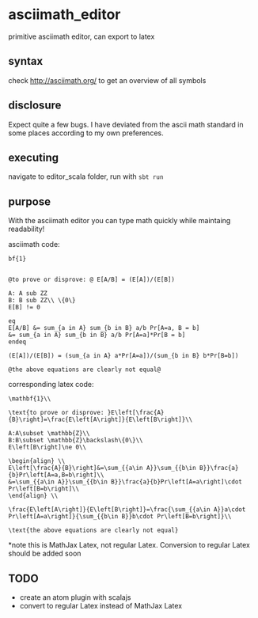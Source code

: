 # asciimath_editor
primitive asciimath editor, can export to latex

## syntax
check http://asciimath.org/ to get an overview of all symbols

## disclosure
Expect quite a few bugs.
I have deviated from the ascii math standard in some places according to my own preferences.

## executing
navigate to editor_scala folder, run with `sbt run`

## purpose

With the asciimath editor you can type math quickly while maintaing readability!

asciimath code:
```
bf{1}


@to prove or disprove: @ E[A/B] = (E[A])/(E[B])

A: A sub ZZ
B: B sub ZZ\\ \{0\}
E[B] != 0

eq
E[A/B] &= sum_{a in A} sum_{b in B} a/b Pr[A=a, B = b] 
&= sum_{a in A} sum_{b in B} a/b Pr[A=a]*Pr[B = b]
endeq

(E[A])/(E[B]) = (sum_{a in A} a*Pr[A=a])/(sum_{b in B} b*Pr[B=b])

@the above equations are clearly not equal@

```

corresponding latex code:
```
\mathbf{1}\\

\text{to prove or disprove: }E\left[\frac{A}{B}\right]=\frac{E\left[A\right]}{E\left[B\right]}\\

A:A\subset \mathbb{Z}\\
B:B\subset \mathbb{Z}\backslash\{0\}\\
E\left[B\right]\ne 0\\

\begin{align} \\
E\left[\frac{A}{B}\right]&=\sum_{{a\in A}}\sum_{{b\in B}}\frac{a}{b}Pr\left[A=a,B=b\right]\\
&=\sum_{{a\in A}}\sum_{{b\in B}}\frac{a}{b}Pr\left[A=a\right]\cdot Pr\left[B=b\right]\\
\end{align} \\

\frac{E\left[A\right]}{E\left[B\right]}=\frac{\sum_{{a\in A}}a\cdot Pr\left[A=a\right]}{\sum_{{b\in B}}b\cdot Pr\left[B=b\right]}\\

\text{the above equations are clearly not equal}
```
*note this is MathJax Latex, not regular Latex. Conversion to regular Latex should be added soon

## TODO
- create an atom plugin with scalajs
- convert to regular Latex instead of MathJax Latex

